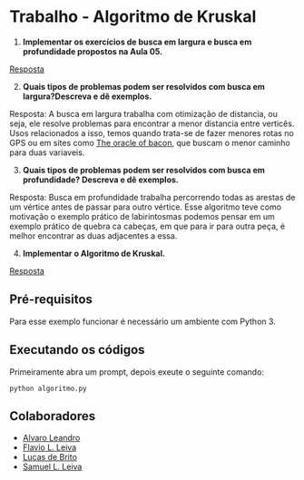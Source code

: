 # Trabalho - Algoritmo de Kruskal

1. **Implementar os exercícios de busca em largura e busca em profundidade propostos na Aula 05.**

[Resposta](https://github.com/Lucs1590/Algum_Ritmo/blob/master/Algoritmo%20de%20Kruskal/buscas.py)

2. **Quais tipos de problemas podem ser resolvidos com busca em largura?Descreva e dê exemplos.**

Resposta: A busca em largura trabalha com otimização de distancia, ou seja, ele resolve problemas para encontrar a menor distancia entre verticês. Usos relacionados a isso, temos quando trata-se de fazer menores rotas no GPS ou em sites como [The oracle of bacon](https://oracleofbacon.org), que buscam o menor caminho para duas variaveis.

3. **Quais tipos de problemas podem ser resolvidos com busca em profundidade? Descreva e dê exemplos.**

Resposta: Busca em profundidade trabalha percorrendo todas as arestas de um vértice antes de passar para outro vértice. Esse algoritmo teve como motivação o exemplo prático de labirintosmas podemos pensar em um exemplo prático de quebra ca cabeças, em que para ir para outra peça, é melhor encontrar as duas adjacentes a essa. 

4. **Implementar o Algoritmo de Kruskal.**

[Resposta](https://github.com/Lucs1590/Algum_Ritmo/blob/master/Algoritmo%20de%20Kruskal/algoritmo.py)
## Pré-requisitos
Para esse exemplo funcionar é necessário um ambiente com Python 3.

## Executando os códigos
Primeiramente abra um prompt, depois exeute o seguinte comando:
```
python algoritmo.py
```

## Colaboradores
 - [Alvaro Leandro](https://github.com/AlvaroCavalcante)
 - [Flavio L. Leiva](https://www.linkedin.com/in/flávio-leiva-1843b956/)
 - [Lucas de Brito](https://github.com/Lucs1590)
 - [Samuel L. Leiva](https://www.linkedin.com/in/samuel-licorio-leiva-668535137/)

